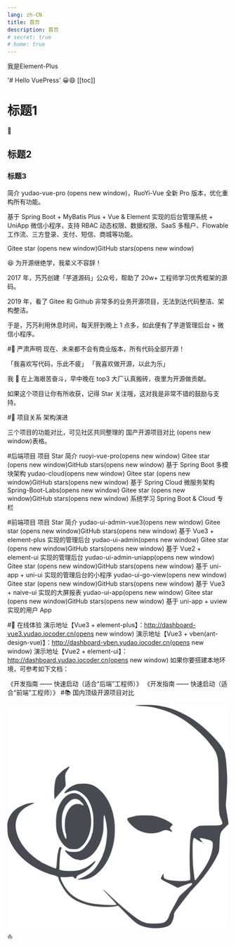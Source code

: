 ```yaml
---
lang: zh-CN
title: 首页
description: 首页
# secret: true
# home: true
---
```


<el-button type="primary" :icon="Edit">我是Element-Plus</el-button>

'# Hello VuePress'
:grinning::smile:
[[toc]]

# 标题1

:rocket:

## 标题2


### 标题3

简介
yudao-vue-pro (opens new window)，RuoYi-Vue 全新 Pro 版本，优化重构所有功能。

基于 Spring Boot + MyBatis Plus + Vue & Element 实现的后台管理系统 + UniApp 微信小程序，支持 RBAC 动态权限、数据权限、SaaS 多租户、Flowable 工作流、三方登录、支付、短信、商城等功能。

Gitee star (opens new window)GitHub stars(opens new window)

😆 为开源继绝学，我辈义不容辞！

2017 年，艿艿创建「芋道源码」公众号，帮助了 20w+ 工程师学习优秀框架的源码。

2019 年，看了 Gitee 和 Github 非常多的业务开源项目，无法到达代码整洁、架构整洁。

于是，艿艿利用休息时间，每天肝到晚上 1 点多，如此便有了芋道管理后台 + 微信小程序。

#🐴 严肃声明
现在、未来都不会有商业版本，所有代码全部开源！

「我喜欢写代码，乐此不疲」
「我喜欢做开源，以此为乐」

我 🐶 在上海艰苦奋斗，早中晚在 top3 大厂认真搬砖，夜里为开源做贡献。

如果这个项目让你有所收获，记得 Star 关注哦，这对我是非常不错的鼓励与支持。

#🐳 项目关系
架构演进

三个项目的功能对比，可见社区共同整理的 国产开源项目对比 (opens new window)表格。

#后端项目
项目	Star	简介
ruoyi-vue-pro(opens new window)	Gitee star (opens new window)GitHub stars(opens new window)	基于 Spring Boot 多模块架构
yudao-cloud(opens new window)	Gitee star (opens new window)GitHub stars(opens new window)	基于 Spring Cloud 微服务架构
Spring-Boot-Labs(opens new window)	Gitee star (opens new window)GitHub stars(opens new window)	系统学习 Spring Boot & Cloud 专栏
 
#前端项目
项目	Star	简介
yudao-ui-admin-vue3(opens new window)	Gitee star (opens new window)GitHub stars(opens new window)	基于 Vue3 + element-plus 实现的管理后台
yudao-ui-admin(opens new window)	Gitee star (opens new window)GitHub stars(opens new window)	基于 Vue2 + element-ui 实现的管理后台
yudao-ui-admin-uniapp(opens new window)	Gitee star (opens new window)GitHub stars(opens new window)	基于 uni-app + uni-ui 实现的管理后台的小程序
yudao-ui-go-view(opens new window)	Gitee star (opens new window)GitHub stars(opens new window)	基于 Vue3 + naive-ui 实现的大屏报表
yudao-ui-app(opens new window)	Gitee star (opens new window)GitHub stars(opens new window)	基于 uni-app + uview 实现的用户 App
 
#🐶 在线体验
演示地址【Vue3 + element-plus】：http://dashboard-vue3.yudao.iocoder.cn(opens new window)
演示地址【Vue3 + vben(ant-design-vue)】：http://dashboard-vben.yudao.iocoder.cn(opens new window)
演示地址【Vue2 + element-ui】：http://dashboard.yudao.iocoder.cn(opens new window)
如果你要搭建本地环境，可参考如下文档：

《开发指南 —— 快速启动（适合“后端”工程师）》
《开发指南 —— 快速启动（适合“前端”工程师）》
#📚 国内顶级开源项目对比

![Logo](/images/hero.png) :sailboat: